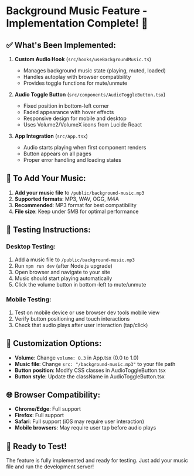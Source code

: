 # Background Music Feature - Implementation Complete! 🎵

## ✅ What's Been Implemented:

1. **Custom Audio Hook** (`src/hooks/useBackgroundMusic.ts`)
   - Manages background music state (playing, muted, loaded)
   - Handles autoplay with browser compatibility
   - Provides toggle functions for mute/unmute

2. **Audio Toggle Button** (`src/components/AudioToggleButton.tsx`)
   - Fixed position in bottom-left corner
   - Faded appearance with hover effects
   - Responsive design for mobile and desktop
   - Uses Volume2/VolumeX icons from Lucide React

3. **App Integration** (`src/App.tsx`)
   - Audio starts playing when first component renders
   - Button appears on all pages
   - Proper error handling and loading states

## 🎵 To Add Your Music:

1. **Add your music file** to `/public/background-music.mp3`
2. **Supported formats**: MP3, WAV, OGG, M4A
3. **Recommended**: MP3 format for best compatibility
4. **File size**: Keep under 5MB for optimal performance

## 🧪 Testing Instructions:

### Desktop Testing:
1. Add a music file to `/public/background-music.mp3`
2. Run `npm run dev` (after Node.js upgrade)
3. Open browser and navigate to your site
4. Music should start playing automatically
5. Click the volume button in bottom-left to mute/unmute

### Mobile Testing:
1. Test on mobile device or use browser dev tools mobile view
2. Verify button positioning and touch interactions
3. Check that audio plays after user interaction (tap/click)

## 🔧 Customization Options:

- **Volume**: Change `volume: 0.3` in App.tsx (0.0 to 1.0)
- **Music file**: Change `src: "/background-music.mp3"` to your file path
- **Button position**: Modify CSS classes in AudioToggleButton.tsx
- **Button style**: Update the className in AudioToggleButton.tsx

## 🌐 Browser Compatibility:

- **Chrome/Edge**: Full support
- **Firefox**: Full support  
- **Safari**: Full support (iOS may require user interaction)
- **Mobile browsers**: May require user tap before audio plays

## 🚀 Ready to Test!

The feature is fully implemented and ready for testing. Just add your music file and run the development server!
